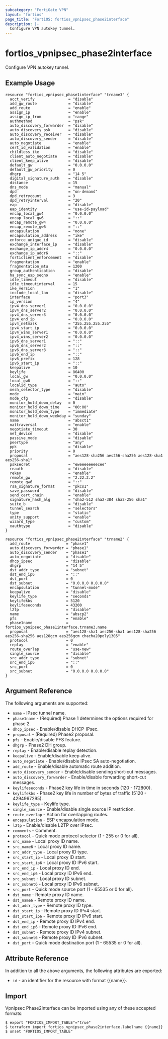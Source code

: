 ```yaml
---
subcategory: "FortiGate VPN"
layout: "fortios"
page_title: "FortiOS: fortios_vpnipsec_phase2interface"
description: |-
  Configure VPN autokey tunnel.
---
```


# fortios_vpnipsec_phase2interface
Configure VPN autokey tunnel.

## Example Usage

```hcl
resource "fortios_vpnipsec_phase1interface" "trname3" {
  acct_verify               = "disable"
  add_gw_route              = "disable"
  add_route                 = "enable"
  assign_ip                 = "enable"
  assign_ip_from            = "range"
  authmethod                = "psk"
  auto_discovery_forwarder  = "disable"
  auto_discovery_psk        = "disable"
  auto_discovery_receiver   = "disable"
  auto_discovery_sender     = "disable"
  auto_negotiate            = "enable"
  cert_id_validation        = "enable"
  childless_ike             = "disable"
  client_auto_negotiate     = "disable"
  client_keep_alive         = "disable"
  default_gw                = "0.0.0.0"
  default_gw_priority       = 0
  dhgrp                     = "14 5"
  digital_signature_auth    = "disable"
  distance                  = 15
  dns_mode                  = "manual"
  dpd                       = "on-demand"
  dpd_retrycount            = 3
  dpd_retryinterval         = "20"
  eap                       = "disable"
  eap_identity              = "use-id-payload"
  encap_local_gw4           = "0.0.0.0"
  encap_local_gw6           = "::"
  encap_remote_gw4          = "0.0.0.0"
  encap_remote_gw6          = "::"
  encapsulation             = "none"
  encapsulation_address     = "ike"
  enforce_unique_id         = "disable"
  exchange_interface_ip     = "disable"
  exchange_ip_addr4         = "0.0.0.0"
  exchange_ip_addr6         = "::"
  forticlient_enforcement   = "disable"
  fragmentation             = "enable"
  fragmentation_mtu         = 1200
  group_authentication      = "disable"
  ha_sync_esp_seqno         = "enable"
  idle_timeout              = "disable"
  idle_timeoutinterval      = 15
  ike_version               = "1"
  include_local_lan         = "disable"
  interface                 = "port3"
  ip_version                = "4"
  ipv4_dns_server1          = "0.0.0.0"
  ipv4_dns_server2          = "0.0.0.0"
  ipv4_dns_server3          = "0.0.0.0"
  ipv4_end_ip               = "0.0.0.0"
  ipv4_netmask              = "255.255.255.255"
  ipv4_start_ip             = "0.0.0.0"
  ipv4_wins_server1         = "0.0.0.0"
  ipv4_wins_server2         = "0.0.0.0"
  ipv6_dns_server1          = "::"
  ipv6_dns_server2          = "::"
  ipv6_dns_server3          = "::"
  ipv6_end_ip               = "::"
  ipv6_prefix               = 128
  ipv6_start_ip             = "::"
  keepalive                 = 10
  keylife                   = 86400
  local_gw                  = "0.0.0.0"
  local_gw6                 = "::"
  localid_type              = "auto"
  mesh_selector_type        = "disable"
  mode                      = "main"
  mode_cfg                  = "disable"
  monitor_hold_down_delay   = 0
  monitor_hold_down_time    = "00:00"
  monitor_hold_down_type    = "immediate"
  monitor_hold_down_weekday = "sunday"
  name                      = "absct1"
  nattraversal              = "enable"
  negotiate_timeout         = 30
  net_device                = "disable"
  passive_mode              = "disable"
  peertype                  = "any"
  ppk                       = "disable"
  priority                  = 0
  proposal                  = "aes128-sha256 aes256-sha256 aes128-sha1 aes256-sha1"
  psksecret                 = "eweeeeeeeecee"
  reauth                    = "disable"
  rekey                     = "enable"
  remote_gw                 = "2.22.2.2"
  remote_gw6                = "::"
  rsa_signature_format      = "pkcs1"
  save_password             = "disable"
  send_cert_chain           = "enable"
  signature_hash_alg        = "sha2-512 sha2-384 sha2-256 sha1"
  suite_b                   = "disable"
  tunnel_search             = "selectors"
  type                      = "static"
  unity_support             = "enable"
  wizard_type               = "custom"
  xauthtype                 = "disable"
}

resource "fortios_vpnipsec_phase2interface" "trname2" {
  add_route                = "phase1"
  auto_discovery_forwarder = "phase1"
  auto_discovery_sender    = "phase1"
  auto_negotiate           = "disable"
  dhcp_ipsec               = "disable"
  dhgrp                    = "14 5"
  dst_addr_type            = "subnet"
  dst_end_ip6              = "::"
  dst_port                 = 0
  dst_subnet               = "0.0.0.0 0.0.0.0"
  encapsulation            = "tunnel-mode"
  keepalive                = "disable"
  keylife_type             = "seconds"
  keylifekbs               = 5120
  keylifeseconds           = 43200
  l2tp                     = "disable"
  name                     = "abscp2"
  pfs                      = "enable"
  phase1name               = fortios_vpnipsec_phase1interface.trname3.name
  proposal                 = "aes128-sha1 aes256-sha1 aes128-sha256 aes256-sha256 aes128gcm aes256gcm chacha20poly1305"
  protocol                 = 0
  replay                   = "enable"
  route_overlap            = "use-new"
  single_source            = "disable"
  src_addr_type            = "subnet"
  src_end_ip6              = "::"
  src_port                 = 0
  src_subnet               = "0.0.0.0 0.0.0.0"
}
```

## Argument Reference

The following arguments are supported:

* `name` - IPsec tunnel name.
* `phase1name` - (Required) Phase 1 determines the options required for phase 2.
* `dhcp_ipsec` - Enable/disable DHCP-IPsec.
* `proposal` - (Required) Phase2 proposal.
* `pfs` - Enable/disable PFS feature.
* `dhgrp` - Phase2 DH group.
* `replay` - Enable/disable replay detection.
* `keepalive` - Enable/disable keep alive.
* `auto_negotiate` - Enable/disable IPsec SA auto-negotiation.
* `add_route` - Enable/disable automatic route addition.
* `auto_discovery_sender` - Enable/disable sending short-cut messages.
* `auto_discovery_forwarder` - Enable/disable forwarding short-cut messages.
* `keylifeseconds` - Phase2 key life in time in seconds (120 - 172800).
* `keylifekbs` - Phase2 key life in number of bytes of traffic (5120 - 4294967295).
* `keylife_type` - Keylife type.
* `single_source` - Enable/disable single source IP restriction.
* `route_overlap` - Action for overlapping routes.
* `encapsulation` - ESP encapsulation mode.
* `l2tp` - Enable/disable L2TP over IPsec.
* `comments` - Comment.
* `protocol` - Quick mode protocol selector (1 - 255 or 0 for all).
* `src_name` - Local proxy ID name.
* `src_name6` - Local proxy ID name.
* `src_addr_type` - Local proxy ID type.
* `src_start_ip` - Local proxy ID start.
* `src_start_ip6` - Local proxy ID IPv6 start.
* `src_end_ip` - Local proxy ID end.
* `src_end_ip6` - Local proxy ID IPv6 end.
* `src_subnet` - Local proxy ID subnet.
* `src_subnet6` - Local proxy ID IPv6 subnet.
* `src_port` - Quick mode source port (1 - 65535 or 0 for all).
* `dst_name` - Remote proxy ID name.
* `dst_name6` - Remote proxy ID name.
* `dst_addr_type` - Remote proxy ID type.
* `dst_start_ip` - Remote proxy ID IPv4 start.
* `dst_start_ip6` - Remote proxy ID IPv6 start.
* `dst_end_ip` - Remote proxy ID IPv4 end.
* `dst_end_ip6` - Remote proxy ID IPv6 end.
* `dst_subnet` - Remote proxy ID IPv4 subnet.
* `dst_subnet6` - Remote proxy ID IPv6 subnet.
* `dst_port` - Quick mode destination port (1 - 65535 or 0 for all).


## Attribute Reference

In addition to all the above arguments, the following attributes are exported:
* `id` - an identifier for the resource with format {{name}}.

## Import

VpnIpsec Phase2Interface can be imported using any of these accepted formats:
```
$ export "FORTIOS_IMPORT_TABLE"="true"
$ terraform import fortios_vpnipsec_phase2interface.labelname {{name}}
$ unset "FORTIOS_IMPORT_TABLE"
```
